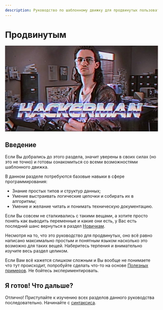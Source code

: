 ```yaml
---
description: Руководство по шаблонному движку для продвинутых пользователей
---
```


# Продвинутым

![](../../../.gitbook/assets/image%20%2816%29.png)

## Введение

Если Вы добрались до этого раздела, значит уверены в своих силах \(но это не точно\) и готовы ознакомиться со всеми возможностями шаблонного движка.

В данном разделе потребуются базовые навыки в сфере программирования:

* Знание простых типов и структур данных;
* Умение выстраивать логические цепочки и собирать их в алгоритмы;
* Умение и желание читать и понимать техническую документацию.

Если Вы совсем не сталкивались с такими вещами, а хотите просто понять как выводить переменные и какие они есть, у Вас есть последний шанс вернуться в раздел [Новичкам](../beginners/). 

Несмотря на то, что это руководство для продвинутых, оно всё равно написано максимально простым и понятным языком насколько это возможно для таких вещей. Наберитесь терпения и внимательно изучите весь раздел целиком.

Если Вам всё кажется слишком сложным и Вы вообще не понимаете что тут происходит, попробуйте сделать что-то на основе [Полезных примеров](../examples.md). Не бойтесь экспериментировать.

## Я готов! Что дальше?

Отлично! Приступайте к изучению всех разделов данного руководства последовательно. Начинайте с [синтаксиса](syntax/).





